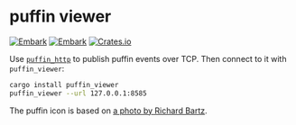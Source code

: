 # puffin viewer

[![Embark](https://img.shields.io/badge/embark-open%20source-blueviolet.svg)](https://embark.dev)
[![Embark](https://img.shields.io/badge/discord-ark-%237289da.svg?logo=discord)](https://discord.gg/dAuKfZS)
[![Crates.io](https://img.shields.io/crates/v/puffin_viewer.svg)](https://crates.io/crates/puffin_viewer)

Use [`puffin_http`](https://github.com/EmbarkStudios/puffin/tree/main/puffin_http) to publish puffin events over TCP. Then connect to it with `puffin_viewer`:

``` sh
cargo install puffin_viewer
puffin_viewer --url 127.0.0.1:8585
```

The puffin icon is based on [a photo by Richard Bartz](https://en.wikipedia.org/wiki/File:Papageitaucher_Fratercula_arctica.jpg).
